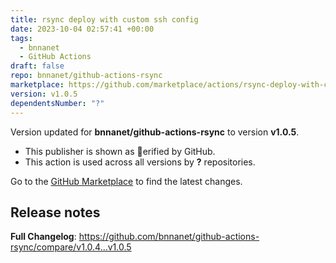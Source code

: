 ```yaml
---
title: rsync deploy with custom ssh config
date: 2023-10-04 02:57:41 +00:00
tags:
  - bnnanet
  - GitHub Actions
draft: false
repo: bnnanet/github-actions-rsync
marketplace: https://github.com/marketplace/actions/rsync-deploy-with-custom-ssh-config
version: v1.0.5
dependentsNumber: "?"
---
```



Version updated for **bnnanet/github-actions-rsync** to version **v1.0.5**.
- This publisher is shown as erified by GitHub.
- This action is used across all versions by **?** repositories.

Go to the [GitHub Marketplace](https://github.com/marketplace/actions/rsync-deploy-with-custom-ssh-config) to find the latest changes.

## Release notes

**Full Changelog**: https://github.com/bnnanet/github-actions-rsync/compare/v1.0.4...v1.0.5

